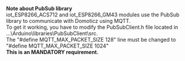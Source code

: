 **Note about PubSub library**  
iot_ESP8266_ACS712 and iot_ESP8266_GM43 modules use the PubSub library to communicate with Domoticz using MQTT.  
To get it working, you have to modify the PubSubClient.h file located in ...\Arduino\libraries\PubSubClient\src.  
The "#define MQTT_MAX_PACKET_SIZE 128" line must be changed to "#define MQTT_MAX_PACKET_SIZE 1024"  
**This is an MANDATORY requirement.**